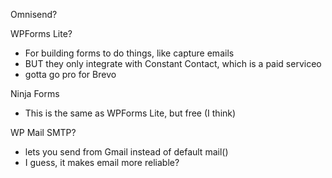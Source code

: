 Omnisend?


WPForms Lite?
  - For building forms to do things, like capture emails
  - BUT they only integrate with Constant Contact, which is a paid serviceo
  - gotta go pro for Brevo

Ninja Forms
  - This is the same as WPForms Lite, but free (I think)


WP Mail SMTP?
  - lets you send from Gmail instead of default mail()
  - I guess, it makes email more reliable?
